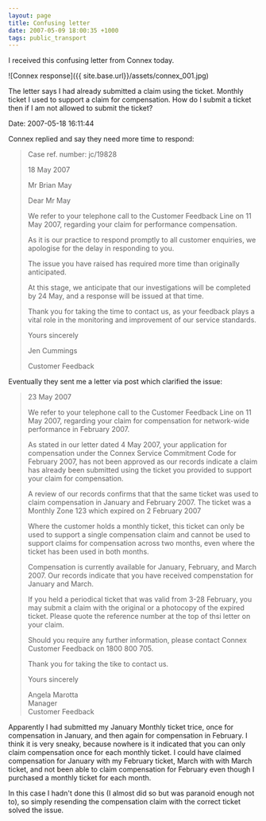 ```yaml
---
layout: page
title: Confusing letter
date: 2007-05-09 18:00:35 +1000
tags: public_transport
---
```


I received this confusing letter from Connex today.

![Connex response]({{ site.base.url}}/assets/connex_001.jpg)

The letter says I had already submitted a claim using the ticket.  Monthly
ticket I used to support a claim for compensation. How do I submit a
ticket then if I am not allowed to submit the ticket?

Date: 2007-05-18 16:11:44

Connex replied and say they need more time to respond:

<blockquote>
<p>Case ref. number: jc/19828</p>

<p>18 May 2007</p>

<p>Mr Brian May</p>

<p>Dear Mr May</p>

<p>We refer to your telephone call to the Customer Feedback Line on 11 May 2007, regarding your claim for performance compensation.</p>

<p>As it is our practice to respond promptly to all customer enquiries, we apologise for the delay in responding to you.</p>

<p>The issue you have raised has required more time than originally anticipated.</p>

<p>At this stage, we anticipate that our investigations will be completed by 24 May, and a response will be issued at that time.</p>

<p>Thank you for taking the time to contact us, as your feedback plays a vital role in the monitoring and improvement of our service standards.</p>

<p>Yours sincerely</p>

<p>Jen Cummings</p>

<p>Customer Feedback</p>
</blockquote>

Eventually they sent me a letter via post which clarified the issue:

<blockquote>
<p>23 May 2007</p>

<p>We refer to your telephone call to the Customer Feedback Line on 11 May 2007, regarding
your claim for compensation for network-wide performance in February 2007.</p>

<p>As stated in our letter dated 4 May 2007, your application for compensation under the
Connex Service Commitment Code for February 2007, has not been approved as our
records indicate a claim has already been submitted using the ticket you provided to
support your claim for compensation.</p>

<p>A review of our records confirms that that the same ticket was used to claim compensation
in January and February 2007. The ticket was a Monthly Zone 123 which expired on 2
February 2007</p>

<p>Where the customer holds a monthly ticket, this ticket can only be used to support a single
compensation claim and cannot be used to support claims for compensation across two
months, even where the ticket has been used in both months.</p>

<p>Compensation is currently available for January, February, and March 2007. Our records
indicate that you have received compenstation for January and March.</p>

<p>If you held a periodical ticket that was valid from 3-28 February, you may submit a claim
with the original or a photocopy of the expired ticket. Please quote the reference number
at the top of thsi letter on your claim.</p>

<p>Should you require any further information, please contact Connex Customer Feedback on
1800 800 705.

Thank you for taking the tike to contact us.</p>

<p>Yours sincerely</p>

<p>Angela Marotta<br/>
Manager<br/>
Customer Feedback</p>
</blockquote>

Apparently I had submitted my January Monthly ticket trice, once for
compensation in January, and then again for compensation in February. I think it
is very sneaky, because nowhere is it indicated that you can only claim
compensation once for each monthly ticket. I could have claimed compensation
for January with my February ticket, March with with March ticket, and not been
able to claim compensation for February even though I purchased a monthly ticket
for each month.

In this case I hadn't done this (I almost did so but was paranoid enough not
to), so simply resending the compensation claim with the correct ticket solved
the issue.
